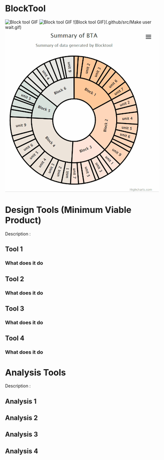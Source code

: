 # BlockTool
![Block tool GIF](.github/src/ParkingOptimiser.gif)
![Block tool GIF](.github/src/SOS_Demo.gif)
![Block tool GIF](.github/src/Make user wait.gif)
![Block tool GIF](.github/src/SOS_Chart.gif)
# Design Tools (Minimum Viable Product)
Description :
## Tool 1
### What does it do

## Tool 2
### What does it do

## Tool 3
### What does it do

## Tool 4
### What does it do

# Analysis Tools 
Description :
## Analysis 1

## Analysis 2

## Analysis 3

## Analysis 4

